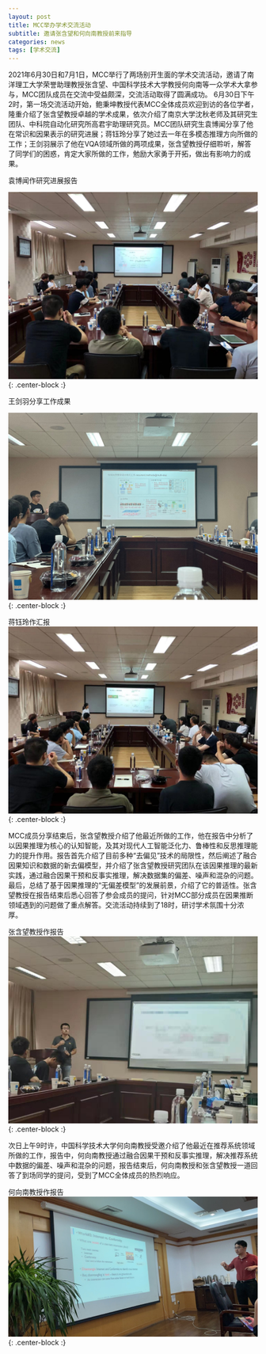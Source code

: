 ```yaml
---
layout: post
title: MCC举办学术交流活动
subtitle: 邀请张含望和何向南教授前来指导
categories: news
tags: [学术交流]
---
```


2021年6月30日和7月1日，MCC举行了两场别开生面的学术交流活动，邀请了南洋理工大学荣誉助理教授张含望、中国科学技术大学教授何向南等一众学术大拿参与，MCC团队成员在交流中受益颇深，交流活动取得了圆满成功。
6月30日下午2时，第一场交流活动开始，鲍秉坤教授代表MCC全体成员欢迎到访的各位学者，隆重介绍了张含望教授卓越的学术成果，依次介绍了南京大学沈秋老师及其研究生团队、中科院自动化研究所高君宇助理研究员。MCC团队研究生袁博闻分享了他在常识和因果表示的研究进展；蒋钰玲分享了她过去一年在多模态推理方向所做的工作；王剑羽展示了他在VQA领域所做的两项成果，张含望教授仔细聆听，解答了同学们的困惑，肯定大家所做的工作，勉励大家勇于开拓，做出有影响力的成果。

袁博闻作研究进展报告

![photo1](/assets/images/news/2021-6-1.png){: .center-block :}

王剑羽分享工作成果

![photo2](/assets/images/news/2021-6-2.png){: .center-block :}

蒋钰玲作汇报
![photo3](/assets/images/news/2021-6-3.png){: .center-block :}

MCC成员分享结束后，张含望教授介绍了他最近所做的工作，他在报告中分析了以因果推理为核心的认知智能，及其对现代人工智能泛化力、鲁棒性和反思推理能力的提升作用。报告首先介绍了目前多种“去偏见”技术的局限性，然后阐述了融合因果知识和数据的新去偏模型，并介绍了张含望教授研究团队在该因果推理的最新实践，通过融合因果干预和反事实推理，解决数据集的偏差、噪声和混杂的问题。最后，总结了基于因果推理的“无偏差模型”的发展前景，介绍了它的普适性。张含望教授在报告结束后悉心回答了参会成员的提问，针对MCC部分成员在因果推断领域遇到的问题做了重点解答。交流活动持续到了18时，研讨学术氛围十分浓厚。

张含望教授作报告
![photo4](/assets/images/news/2021-6-4.png){: .center-block :}

次日上午9时许，中国科学技术大学何向南教授受邀介绍了他最近在推荐系统领域所做的工作，报告中，何向南教授通过融合因果干预和反事实推理，解决推荐系统中数据的偏差、噪声和混杂的问题，报告结束后，何向南教授和张含望教授一道回答了到场同学的提问，受到了MCC全体成员的热烈响应。

何向南教授作报告
![photo5](/assets/images/news/2021-6-6.png){: .center-block :}


